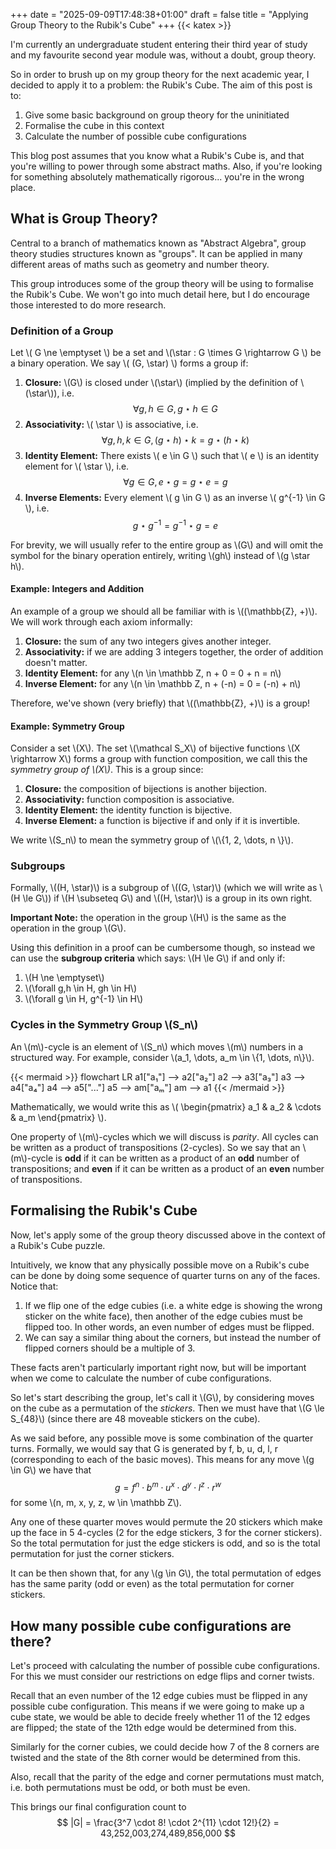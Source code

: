 +++
date = "2025-09-09T17:48:38+01:00"
draft = false
title = "Applying Group Theory to the Rubik's Cube"
+++
{{< katex >}}

I'm currently an undergraduate student entering their third year of study
and my favourite second year module was, without a doubt, group theory.

So in order to brush up on my group theory for the next academic year, I
decided to apply it to a problem: the Rubik's Cube. The aim of this post is
to:
1. Give some basic background on group theory for the uninitiated
2. Formalise the cube in this context
3. Calculate the number of possible cube configurations

This blog post assumes that you know what a Rubik's Cube is, and that you're
willing to power through some abstract maths. Also, if you're looking for something
absolutely mathematically rigorous... you're in the wrong place.

## What is Group Theory?
Central to a branch of mathematics known as "Abstract Algebra", group theory
studies structures known as "groups". It can be applied in many different
areas of maths such as geometry and number theory.

This group introduces some of the group theory will be using to formalise the
Rubik's Cube. We won't go into much detail here, but I do encourage those
interested to do more research.

### Definition of a Group
Let \\( G \ne \emptyset \\) be a set and \\(\star : G \times G \rightarrow G \\)
be a binary operation. We say \\( (G, \star) \\) forms a group if:
1. **Closure:** \\(G\\) is closed under \\(\star\\) (implied by the definition of \\(\star\\)), i.e.
$$\forall g,h \in G, g \star h \in G$$
2. **Associativity:** \\( \star \\) is associative, i.e. 
$$\forall g,h,k \in G, (g \star h) \star k = g \star (h \star k)$$
3. **Identity Element:** There exists \\( e \in G \\) such that \\( e \\) is an identity element for \\( \star \\), i.e.
$$\forall g \in G, e \star g = g \star e = g$$
4. **Inverse Elements:** Every element \\( g \in G \\) as an inverse \\( g^{-1} \in G \\), i.e.
$$g \star g^{-1} = g^{-1} \star g = e$$

For brevity, we will usually refer to the entire group as \\(G\\) and will omit
the symbol for the binary operation entirely, writing \\(gh\\) instead of
\\(g \star h\\).

#### Example: Integers and Addition
An example of a group we should all be familiar with is \\((\mathbb{Z}, +)\\).
We will work through each axiom informally:
1. **Closure:** the sum of any two integers gives another integer.
2. **Associativity:** if we are adding 3 integers together, the order of addition
doesn't matter.
3. **Identity Element:** for any \\(n \in \mathbb Z, n + 0 = 0 + n = n\\)
4. **Inverse Element:** for any \\(n \in \mathbb Z, n + (-n) = 0 = (-n) + n\\)

Therefore, we've shown (very briefly) that \\((\mathbb{Z}, +)\\) is a group!

#### Example: Symmetry Group
Consider a set \\(X\\). The set \\(\mathcal S_X\\) of bijective functions \\(X \rightarrow X\\)
forms a group with function composition, we call this the *symmetry group of \\(X\\)*.
This is a group since:
1. **Closure:** the composition of bijections is another bijection.
2. **Associativity:** function composition is associative.
3. **Identity Element:** the identity function is bijective.
4. **Inverse Element:** a function is bijective if and only if it is invertible.

We write \\(S_n\\) to mean the symmetry group of \\(\\{1, 2, \dots, n \\}\\).

### Subgroups
Formally, \\((H, \star)\\) is a subgroup of \\((G, \star)\\) 
(which we will write as \\(H \le G\\)) if \\(H \subseteq G\\) and \\((H, \star)\\) 
is a group in its own right.

**Important Note:** the operation in the group \\(H\\) is the same as the
operation in the group \\(G\\).

Using this definition in a proof can be cumbersome though, so instead we can
use the **subgroup criteria** which says: \\(H \le G\\) if and only if:
1. \\(H \ne \emptyset\\)
2. \\(\forall g,h \in H, gh \in H\\)
3. \\(\forall g \in H, g^{-1} \in H\\)

### Cycles in the Symmetry Group \\(S_n\\)
An \\(m\\)-cycle is an element of \\(S_n\\) which moves \\(m\\) numbers in a
structured way. For example, consider \\(a_1, \dots, a_m \in \\{1, \dots, n\\}\\).

{{< mermaid >}}
flowchart LR
    a1["a₁"] --> a2["a₂"]
    a2 --> a3["a₃"]
    a3 --> a4["a₄"]
    a4 --> a5["..."]
    a5 --> am["aₘ"]
    am --> a1
{{< /mermaid >}}

Mathematically, we would write this as 
\\(
\begin{pmatrix}
    a_1 & a_2 & \cdots & a_m
\end{pmatrix}
\\).

One property of \\(m\\)-cycles which we will discuss is _parity_. All cycles can
be written as a product of transpositions (2-cycles). So we say that an
\\(m\\)-cycle is **odd** if it can be written as a product of an **odd** number
of transpositions; and **even** if it can be written as a product of an **even**
number of transpositions.

## Formalising the Rubik's Cube
Now, let's apply some of the group theory discussed above in the context of a
Rubik's Cube puzzle.

Intuitively, we know that any physically possible move on a Rubik's cube can be
done by doing some sequence of quarter turns on any of the faces. Notice that:
1. If we flip one of the edge cubies (i.e. a white edge is showing the wrong
sticker on the white face), then another of the edge cubies must be flipped too.
In other words, an even number of edges must be flipped.
2. We can say a similar thing about the corners, but instead the number of
flipped corners should be a multiple of 3.

These facts aren't particularly important right now, but will be important
when we come to calculate the number of cube configurations.

So let's start describing the group, let's call it \\(G\\), by considering moves on the cube as a
permutation of the _stickers_. Then we must have that \\(G \le S_{48}\\) 
(since there are 48 moveable stickers on the cube).

As we said before, any possible move is some combination of the quarter turns. 
Formally, we would say that G is generated by f, b, u, d, l, r (corresponding
to each of the basic moves). This means for any move \\(g \in G\\) we have that
$$
    g = f^n \cdot b^m \cdot u^x \cdot d^y \cdot l^z \cdot r^w
$$
for some \\(n, m, x, y, z, w \in \mathbb Z\\).

Any one of these quarter moves would permute the 20 stickers which make up the
face in 5 4-cycles (2 for the edge stickers, 3 for the corner stickers). So the
total permutation for just the edge stickers is odd, and so is the total
permutation for just the corner stickers.

It can be then shown that, for any \\(g \in G\\), the total permutation of edges
has the same parity (odd or even) as the total permutation for corner stickers.

## How many possible cube configurations are there?
Let's proceed with calculating the number of possible cube configurations.
For this we must consider our restrictions on edge flips and corner twists.

Recall that an even number of the 12 edge cubies must be flipped in any possible
cube configuration. This means if we were going to make up a cube state, we would be 
able to decide freely whether 11 of the 12 edges are flipped; the state of the
12th edge would be determined from this.

Similarly for the corner cubies, we could decide how 7 of the 8 corners are
twisted and the state of the 8th corner would be determined from this.

Also, recall that the parity of the edge and corner permutations must match,
i.e. both permutations must be odd, or both must be even.

This brings our final configuration count to
$$
    |G| = \frac{3^7 \cdot 8! \cdot 2^{11} \cdot 12!}{2} 
    = 43,252,003,274,489,856,000
$$
